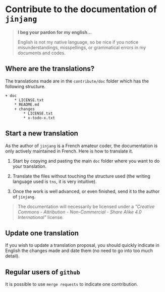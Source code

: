 Contribute to the documentation of `jinjang`
===========================================

> **I beg your pardon for my english...**
>
> English is not my native language, so be nice if you notice misunderstandings, misspellings, or grammatical errors in my documents and codes.


Where are the translations?
---------------------------

The translations made are in the `contribute/doc` folder which has the following structure.

<!-- FOLDER STRUCT. AUTO - START -->

    + doc
        * LICENSE.txt
        * README.md
        + changes
            * LICENSE.txt
            * x-todo-x.txt

<!-- FOLDER STRUCT. AUTO - END -->


Start a new translation
-----------------------

As the author of `jinjang` is a French amateur coder, the documentation is only actively maintained in French. Here is how to translate it.

  1) Start by copying and pasting the main `doc` folder where you want to do your translation.

  1) Translate the files without touching the structure used (the writing language used is `tns`, it is very intuitive).

  1) Once the work is well advanced, or even finished, send it to the author of `jinjang`.


> The documentation will necessarily be licensed under a *"Creative Commons - Attribution - Non-Commercial - Share Alike 4.0 International"* license.


Update one translation
----------------------

If you wish to update a translation proposal, you should quickly indicate in English the changes made and date them (no need to go into too much detail).


Regular users of `github`
------------------------

It is possible to use `merge requests` to indicate one contribution.
